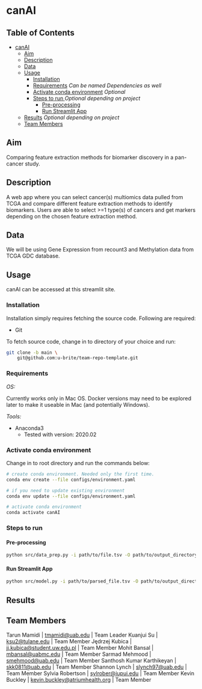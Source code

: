 # canAI

## Table of Contents

- [canAI](#canai)
    - [Aim](#aim)
    - [Description](#description)
    - [Data](#data)
    - [Usage](#usage)
        - [Installation](#installation)
        - [Requirements](#requirements) _Can be named Dependencies as well_
        - [Activate conda environment](#activate-conda-environment) _Optional_
        - [Steps to run ](#steps-to-run) _Optional depending on project_
            - [Pre-processing](#pre-processing)
            - [Run Streamlit App](#run-streamlit-app)
    - [Results](#results) _Optional depending on project_
    - [Team Members](#team-members)

## Aim

Comparing feature extraction methods for biomarker discovery in a pan-cancer study.

## Description

A web app where you can select cancer(s) multiomics data pulled from TCGA and compare different feature extraction methods to identify biomarkers. Users are able to select >=1 type(s) of cancers and get markers depending on the chosen feature extraction method.

## Data

We will be using Gene Expression from recount3 and Methylation data from TCGA GDC database.

## Usage

canAI can be accessed at this streamlit site.

### Installation

Installation simply requires fetching the source code. Following are required:

- Git

To fetch source code, change in to directory of your choice and run:

```sh
git clone -b main \
    git@github.com:u-brite/team-repo-template.git
```

### Requirements

*OS:*

Currently works only in Mac OS. Docker versions may need to be explored later to make it useable in Mac (and
potentially Windows).

*Tools:*

- Anaconda3
    - Tested with version: 2020.02

### Activate conda environment

Change in to root directory and run the commands below:

```sh
# create conda environment. Needed only the first time.
conda env create --file configs/environment.yaml

# if you need to update existing environment
conda env update --file configs/environment.yaml

# activate conda environment
conda activate canAI
```

### Steps to run

#### Pre-processing

```sh
python src/data_prep.py -i path/to/file.tsv -O path/to/output_directory
```

#### Run Streamlit App

```sh
python src/model.py -i path/to/parsed_file.tsv -O path/to/output_directory
```

## Results


## Team Members

Tarun Mamidi | tmamidi@uab.edu | Team Leader
Kuanjui Su |	ksu2@tulane.edu | Team Member
Jędrzej Kubica |	jj.kubica@student.uw.edu.pl | Team Member
Mohit Bansal |	mbansal@uabmc.edu | Team Member
Sarmad Mehmood |	smehmood@uab.edu | Team Member
Santhosh Kumar Karthikeyan | skk0811@uab.edu | Team Member
Shannon Lynch |	slynch97@uab.edu | Team Member
Sylvia Robertson |	sylrober@iupui.edu | Team Member
Kevin Buckley |	kevin.buckley@atriumhealth.org | Team Member

